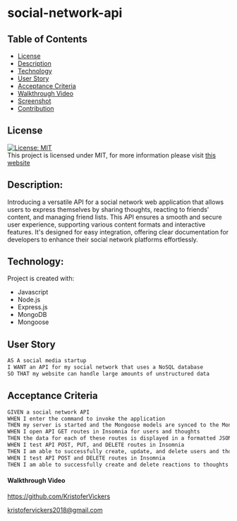 # social-network-api

## Table of Contents

- [License](#License)
- [Description](#Description)
- [Technology](#Technology)
- [User Story](#User-Story)
- [Acceptance Criteria](#Acceptance-Criteria)
- [Walkthrough Video](#Walkthrough-Video)
- [Screenshot](#Screenshot)
- [Contribution](#contribution)

## License

[![License: MIT](https://img.shields.io/badge/License-MIT-yellow.svg)](https://opensource.org/licenses/MIT) <br>
This project is licensed under MIT, for more information please visit [this website](https://opensource.org/licenses/MIT)


## Description:

Introducing a versatile API for a social network web application that allows users to express themselves by sharing thoughts, reacting to friends' content, and managing friend lists. This API ensures a smooth and secure user experience, supporting various content formats and interactive features. It's designed for easy integration, offering clear documentation for developers to enhance their social network platforms effortlessly.

## Technology:

Project is created with:

- Javascript
- Node.js
- Express.js
- MongoDB
- Mongoose

## User Story

```md
AS A social media startup
I WANT an API for my social network that uses a NoSQL database
SO THAT my website can handle large amounts of unstructured data
```

## Acceptance Criteria

```md
GIVEN a social network API
WHEN I enter the command to invoke the application
THEN my server is started and the Mongoose models are synced to the MongoDB database
WHEN I open API GET routes in Insomnia for users and thoughts
THEN the data for each of these routes is displayed in a formatted JSON
WHEN I test API POST, PUT, and DELETE routes in Insomnia
THEN I am able to successfully create, update, and delete users and thoughts in my database
WHEN I test API POST and DELETE routes in Insomnia
THEN I am able to successfully create and delete reactions to thoughts and add and remove friends to a user’s friend list
```

#### Walkthrough Video



https://github.com/KristoferVickers

kristofervickers2018@gmail.com
